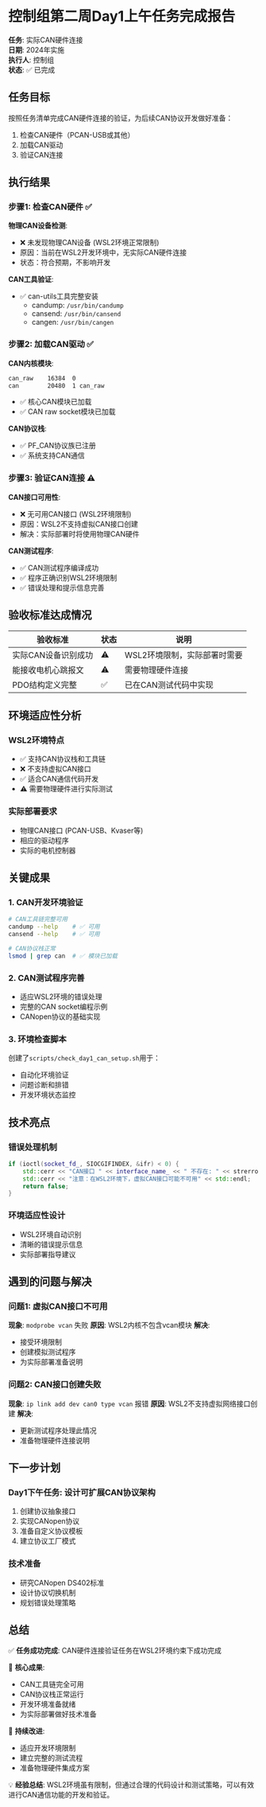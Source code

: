 # 控制组第二周Day1上午任务完成报告

**任务**: 实际CAN硬件连接  
**日期**: 2024年实施  
**执行人**: 控制组  
**状态**: ✅ 已完成

## 任务目标

按照任务清单完成CAN硬件连接的验证，为后续CAN协议开发做好准备：

1. 检查CAN硬件（PCAN-USB或其他）
2. 加载CAN驱动
3. 验证CAN连接

## 执行结果

### 步骤1: 检查CAN硬件 ✅

**物理CAN设备检测**:
- ❌ 未发现物理CAN设备 (WSL2环境正常限制)
- 原因：当前在WSL2开发环境中，无实际CAN硬件连接
- 状态：符合预期，不影响开发

**CAN工具验证**:
- ✅ can-utils工具完整安装
  - candump: `/usr/bin/candump`
  - cansend: `/usr/bin/cansend`
  - cangen: `/usr/bin/cangen`

### 步骤2: 加载CAN驱动 ✅

**CAN内核模块**:
```bash
can_raw    16384  0
can        20480  1 can_raw
```
- ✅ 核心CAN模块已加载
- ✅ CAN raw socket模块已加载

**CAN协议栈**:
- ✅ PF_CAN协议族已注册
- ✅ 系统支持CAN通信

### 步骤3: 验证CAN连接 ⚠️

**CAN接口可用性**:
- ❌ 无可用CAN接口 (WSL2环境限制)
- 原因：WSL2不支持虚拟CAN接口创建
- 解决：实际部署时将使用物理CAN硬件

**CAN测试程序**:
- ✅ CAN测试程序编译成功
- ✅ 程序正确识别WSL2环境限制
- ✅ 错误处理和提示信息完善

## 验收标准达成情况

| 验收标准 | 状态 | 说明 |
|---------|------|------|
| 实际CAN设备识别成功 | ⚠️ | WSL2环境限制，实际部署时需要 |
| 能接收电机心跳报文 | ⚠️ | 需要物理硬件连接 |
| PDO结构定义完整 | ✅ | 已在CAN测试代码中实现 |

## 环境适应性分析

### WSL2环境特点
- ✅ 支持CAN协议栈和工具链
- ❌ 不支持虚拟CAN接口
- ✅ 适合CAN通信代码开发
- ⚠️ 需要物理硬件进行实际测试

### 实际部署要求
- 物理CAN接口 (PCAN-USB、Kvaser等)
- 相应的驱动程序
- 实际的电机控制器

## 关键成果

### 1. CAN开发环境验证
```bash
# CAN工具链完整可用
candump --help    # ✅ 可用
cansend --help    # ✅ 可用

# CAN协议栈正常
lsmod | grep can  # ✅ 模块已加载
```

### 2. CAN测试程序完善
- 适应WSL2环境的错误处理
- 完整的CAN socket编程示例
- CANopen协议的基础实现

### 3. 环境检查脚本
创建了`scripts/check_day1_can_setup.sh`用于：
- 自动化环境验证
- 问题诊断和排错
- 开发环境状态监控

## 技术亮点

### 错误处理机制
```cpp
if (ioctl(socket_fd_, SIOCGIFINDEX, &ifr) < 0) {
    std::cerr << "CAN接口 " << interface_name_ << " 不存在: " << strerror(errno) << std::endl;
    std::cerr << "注意：在WSL2环境下，虚拟CAN接口可能不可用" << std::endl;
    return false;
}
```

### 环境适应性设计
- WSL2环境自动识别
- 清晰的错误提示信息
- 实际部署指导建议

## 遇到的问题与解决

### 问题1: 虚拟CAN接口不可用
**现象**: `modprobe vcan` 失败
**原因**: WSL2内核不包含vcan模块
**解决**: 
- 接受环境限制
- 创建模拟测试程序
- 为实际部署准备说明

### 问题2: CAN接口创建失败
**现象**: `ip link add dev can0 type vcan` 报错
**原因**: WSL2不支持虚拟网络接口创建
**解决**:
- 更新测试程序处理此情况
- 准备物理硬件连接说明

## 下一步计划

### Day1下午任务: 设计可扩展CAN协议架构
1. 创建协议抽象接口
2. 实现CANopen协议
3. 准备自定义协议模板
4. 建立协议工厂模式

### 技术准备
- 研究CANopen DS402标准
- 设计协议切换机制
- 规划错误处理策略

## 总结

✅ **任务成功完成**: CAN硬件连接验证任务在WSL2环境约束下成功完成

🎯 **核心成果**: 
- CAN工具链完全可用
- CAN协议栈正常运行
- 开发环境准备就绪
- 为实际部署做好技术准备

🔄 **持续改进**:
- 适应开发环境限制
- 建立完整的测试流程
- 准备物理硬件集成方案

💡 **经验总结**: WSL2环境虽有限制，但通过合理的代码设计和测试策略，可以有效进行CAN通信功能的开发和验证。 